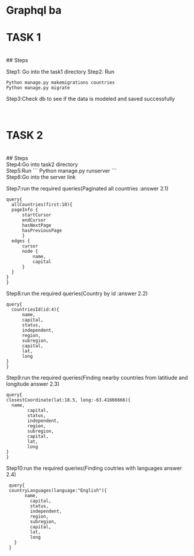 # Graphql ba

# TASK 1
<br>
## Steps

Step1: Go into the task1 directory
Step2: Run
  ```
  Python manage.py makemigrations countries
  Python manage.py migrate
  ```
Step3:Check db to see if the data is modeled and saved successfully<br>
<br>
<br>
# TASK 2
<br>
## Steps
<br>
Step4:Go into task2 directory<br>
Step5:Run
  ```
  Python manage.py runserver
  ```
<br>
Step6:Go into the server link
<br>

Step7:run the required queries(Paginated all countries :answer 2.1)
  ```
  query{
    allCountries(first:10){
    pageInfo {
        startCursor
        endCursor
        hasNextPage
        hasPreviousPage
        }
    edges {
        cursor
        node {
            name,
            capital
        }
    }
}
}
```


Step8:run the required queries(Country by id :answer 2.2)
  ```
  query{
    countriesId(id:4){
        name,
        capital,
        status,
        independent,
        region,
        subregion,
        capital,
        lat,
        long
}
}
```

Step9:run the required queries(Finding nearby countries from latitiude and longitude answer 2.3)
  ```
  query{
  closestCoordinate(lat:18.5, long:-63.41666666){
    name,
          capital,
          status,
          independent,
          region,
          subregion,
          capital,
          lat,
          long
  }
}
 ```
 
Step10:run the required queries(Finding coutries with languages answer 2.4)
  
 ```
  query{
  countryLanguages(language:"English"){
        name,
          capital,
          status,
          independent,
          region,
          subregion,
          capital,
          lat,
          long
    }
  }
  ```
